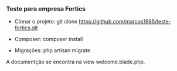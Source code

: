 ### Teste para empresa Fortics

- Clonar o projeto:
    git clone https://github.com/marcos1985/teste-fortics.git

- Composer:
    composer install
- Migrações:
    php artisan migrate

A documentção se encontra na view welcome.blade.php.
